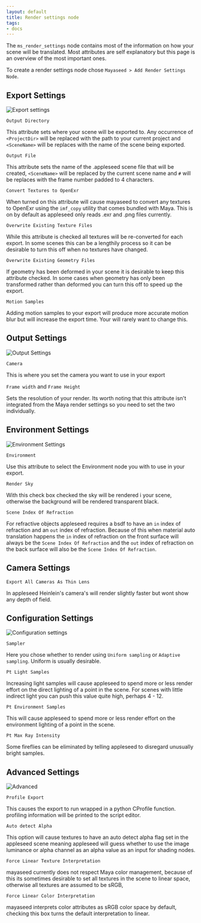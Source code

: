 ```yaml
---
layout: default
title: Render settings node
tags:
- docs
---
```


The `ms_render_settings` node contains most of the information on how your scene will be translated. Most attributes are self explanatory but this page is an overview of the most important ones.

To create a render settings node chose `Mayaseed > Add Render Settings Node`. 

Export Settings
---------------

![Export settings](/images/render_settings_export_settings.png)

`Output Directory`

This attribute sets where your scene will be exported to. Any occurrence of `<ProjectDir>` will be replaced with the path to your current project and `<SceneName>` will be replaces with the name of the scene being exported.

`Output File`

This attribute sets the name of the .appleseed scene file that will be created, `<SceneName>` will be replaced by the current scene name and `#` will be replaces with the frame number padded to 4 characters.

`Convert Textures to OpenExr`

When turned on this attribute will cause mayaseed to convert any textures to OpenExr using the `imf_copy` utility that comes bundled with Maya. This is on by default as appleseed only reads .exr and .png files currently.

`Overwrite Existing Texture Files`

While this attribute is checked all textures will be re-converted for each export. In some scenes this can be a lengthily process so it can be desirable to turn this off when no textures have changed.

`Overwrite Existing Geometry Files`

If geometry has been deformed in your scene it is desirable to keep this attribute checked. In some cases when geometry has only been transformed rather than deformed you can turn this off to speed up the export.

`Motion Samples`

Adding motion samples to your export will produce more accurate motion blur but will increase the export time. Your will rarely want to change this.


Output Settings
---------------

![Output Settings](/images/render_settings_output_settings.png)

`Camera`

This is where you set the camera you want to use in your export

`Frame width` and `Frame Height`

Sets the resolution of your render. Its worth noting that this attribute isn't integrated from the Maya render settings so you need to set the two individually.


Environment Settings
--------------------

![Environment Settings](/images/render_settings_environment_settings.png)

`Environment`

Use this attribute to select the Environment node you with to use in your export.

`Render Sky`

With this check box checked the sky will be rendered i your scene, otherwise the background will be rendered transparent black.

`Scene Index Of Refraction`

For refractive objects appleseed requires a bsdf to have an `in` index of refraction and an `out` index of refraction. Because of this when material auto translation happens the `in` index of refraction on the front surface will always be the `Scene Index Of Refraction` and the `out` index of refraction on the back surface will also be the `Scene Index Of Refraction`.


Camera Settings
---------------

`Export All Cameras As Thin Lens`

In appleseed Heinlein's camera's will render slightly faster but wont show any depth of field.


Configuration Settings
----------------------

![Configuration settings](/images/render_settings_configuration.png)

`Sampler`

Here you chose whether to render using `Uniform sampling` or `Adaptive sampling`. Uniform is usually desirable.

`Pt Light Samples`

Increasing light samples will cause appleseed to spend more or less render effort on the direct lighting of a point in the scene. For scenes with little indirect light you can push this value quite high, perhaps 4 - 12.

`Pt Environment Samples`

This will cause appleseed to spend more or less render effort on the environment lighting of a point in the scene. 


`Pt Max Ray Intensity`

Some fireflies can be eliminated by telling appleseed to disregard unusually bright samples.


Advanced Settings
-----------------

![Advanced](/images/render_settings_advanced.png)

`Profile Export` 

This causes the export to run wrapped in a python CProfile function. profiling information will be printed to the script editor. 

`Auto detect Alpha`

This option will cause textures to have an auto detect alpha flag set in the appleseed scene meaning appleseed will guess whether to use the image luminance or alpha channel as an alpha value as an input for shading nodes.

`Force Linear Texture Interpretation`

mayaseed currently does not respect Maya color management, because of this its sometimes desirable to set all textures in the scene to linear space, otherwise all textures are assumed to be sRGB,

`Force Linear Color Interpretation`

mayaseed interprets color attributes as sRGB color space by default, checking this box turns the default interpretation to linear.







